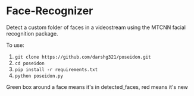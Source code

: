 # Face-Recognizer

Detect a custom folder of faces in a videostream using the MTCNN facial recognition package.

To use:

1. `git clone https://github.com/darshg321/poseidon.git`
2. `cd poseidon`
3. `pip install -r requirements.txt`
4. `python poseidon.py`

Green box around a face means it's in detected_faces, red means it's new
